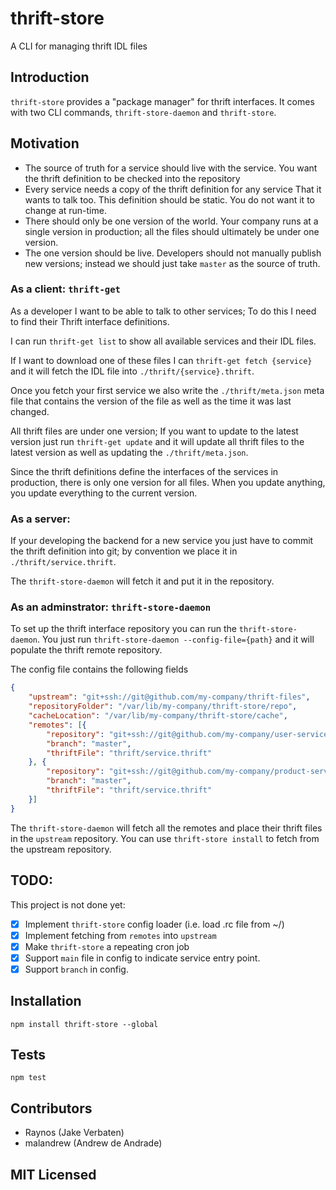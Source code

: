 # thrift-store

<!--
    [![build status][build-png]][build]
    [![Coverage Status][cover-png]][cover]
    [![Davis Dependency status][dep-png]][dep]
-->

<!-- [![NPM][npm-png]][npm] -->

A CLI for managing thrift IDL files

## Introduction

`thrift-store` provides a "package manager" for thrift interfaces.
It comes with two CLI commands, `thrift-store-daemon` and `thrift-store`.

## Motivation

 - The source of truth for a service should live with the service.
    You want the thrift definition to be checked into the repository
 - Every service needs a copy of the thrift definition for any service
    That it wants to talk too. This definition should be static. You
    do not want it to change at run-time.
 - There should only be one version of the world. Your company runs at
    a single version in production; all the files should ultimately be
    under one version.
 - The one version should be live. Developers should not manually publish
    new versions; instead we should just take `master` as the source of
    truth.

### As a client: `thrift-get`

As a developer I want to be able to talk to other services;
To do this I need to find their Thrift interface definitions.

I can run `thrift-get list` to show all available services
and their IDL files.

If I want to download one of these files I can
`thrift-get fetch {service}` and it will fetch the IDL file into
`./thrift/{service}.thrift`.

Once you fetch your first service we also write the
`./thrift/meta.json` meta file that contains the version of
the file as well as the time it was last changed.

All thrift files are under one version; If you want to update
to the latest version just run `thrift-get update` and it will
update all thrift files to the latest version as well as updating
the `./thrift/meta.json`.

Since the thrift definitions define the interfaces of the services
in production, there is only one version for all files. When you
update anything, you update everything to the current version.

### As a server:

If your developing the backend for a new service you just have
to commit the thrift definition into git; by convention we place
it in `./thrift/service.thrift`.

The `thrift-store-daemon` will fetch it and put it in the repository.

### As an adminstrator: `thrift-store-daemon`

To set up the thrift interface repository you can run the
`thrift-store-daemon`. You just run `thrift-store-daemon --config-file={path}`
and it will populate the thrift remote repository.

The config file contains the following fields

```json
{
    "upstream": "git+ssh://git@github.com/my-company/thrift-files",
    "repositoryFolder": "/var/lib/my-company/thrift-store/repo",
    "cacheLocation": "/var/lib/my-company/thrift-store/cache",
    "remotes": [{
        "repository": "git+ssh://git@github.com/my-company/user-service",
        "branch": "master",
        "thriftFile": "thrift/service.thrift"
    }, {
        "repository": "git+ssh://git@github.com/my-company/product-service",
        "branch": "master",
        "thriftFile": "thrift/service.thrift"
    }]
}
```

The `thrift-store-daemon` will fetch all the remotes and place their thrift
files in the `upstream` repository. You can use `thrift-store install` to
fetch from the upstream repository.

## TODO:

This project is not done yet:

 - [x] Implement `thrift-store` config loader (i.e. load .rc file from ~/)
 - [x] Implement fetching from `remotes` into `upstream`
 - [x] Make `thrift-store` a repeating cron job
 - [x] Support `main` file in config to indicate service entry point.
 - [x] Support `branch` in config.

## Installation

`npm install thrift-store --global`

## Tests

`npm test`

## Contributors

 - Raynos (Jake Verbaten)
 - malandrew (Andrew de Andrade)

## MIT Licensed

  [build-png]: https://secure.travis-ci.org/uber/thrift-store.png
  [build]: https://travis-ci.org/uber/thrift-store
  [cover-png]: https://coveralls.io/repos/uber/thrift-store/badge.png
  [cover]: https://coveralls.io/r/uber/thrift-store
  [dep-png]: https://david-dm.org/uber/thrift-store.png
  [dep]: https://david-dm.org/uber/thrift-store
  [npm-png]: https://nodei.co/npm/thrift-store.png?stars&downloads
  [npm]: https://nodei.co/npm/thrift-store
